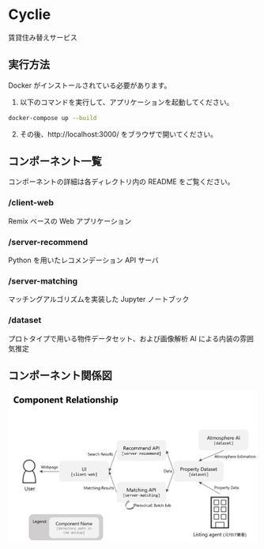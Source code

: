 # Cyclie

賃貸住み替えサービス

## 実行方法

Docker がインストールされている必要があります。

1. 以下のコマンドを実行して、アプリケーションを起動してください。

```sh
docker-compose up --build
```

2. その後、http://localhost:3000/ をブラウザで開いてください。

## コンポーネント一覧

コンポーネントの詳細は各ディレクトリ内の README をご覧ください。

### /client-web

Remix ベースの Web アプリケーション

### /server-recommend

Python を用いたレコメンデーション API サーバ

### /server-matching

マッチングアルゴリズムを実装した Jupyter ノートブック

### /dataset

プロトタイプで用いる物件データセット、および画像解析 AI による内装の雰囲気推定

## コンポーネント関係図

![relationship of components](docs/relationship.png)
